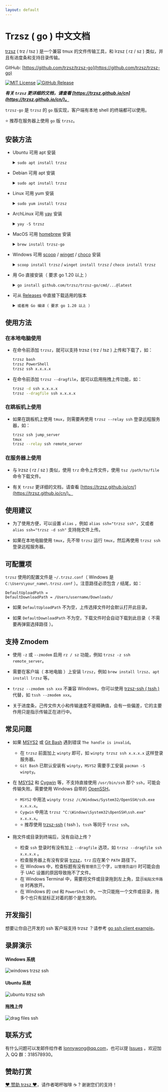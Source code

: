 ```yaml
---
layout: default
---
```


# Trzsz ( go ) 中文文档

[trzsz](https://trzsz.github.io/) ( trz / tsz ) 是一个兼容 tmux 的文件传输工具，和 lrzsz ( rz / sz ) 类似，并且有进度条和支持目录传输。

GitHub: [https://github.com/trzsz/trzsz-go](https://github.com/trzsz/trzsz-go)

[![MIT License](https://img.shields.io/badge/license-MIT-green.svg?style=flat)](https://choosealicense.com/licenses/mit/)
[![GitHub Release](https://img.shields.io/github/v/release/trzsz/trzsz-go)](https://github.com/trzsz/trzsz-go/releases)

**_有关 `trzsz` 更详细的文档，请查看 [https://trzsz.github.io/cn](https://trzsz.github.io/cn/)。_**

`trzsz-go` 是 `trzsz` 的 `go` 版实现，客户端有本地 shell 的终端都可以使用。

⭐ 推荐在服务器上使用 `go` 版 `trzsz`。

## 安装方法

- Ubuntu 可用 apt 安装

  <details><summary><code>sudo apt install trzsz</code></summary>

  ```sh
  sudo apt update && sudo apt install software-properties-common
  sudo add-apt-repository ppa:trzsz/ppa && sudo apt update

  sudo apt install trzsz
  ```

  </details>

- Debian 可用 apt 安装

  <details><summary><code>sudo apt install trzsz</code></summary>

  ```sh
  sudo apt install curl gpg
  curl -s 'https://keyserver.ubuntu.com/pks/lookup?op=get&search=0x7074ce75da7cc691c1ae1a7c7e51d1ad956055ca' \
      | gpg --dearmor -o /usr/share/keyrings/trzsz.gpg
  echo 'deb [signed-by=/usr/share/keyrings/trzsz.gpg] https://ppa.launchpadcontent.net/trzsz/ppa/ubuntu jammy main' \
      | sudo tee /etc/apt/sources.list.d/trzsz.list
  sudo apt update

  sudo apt install trzsz
  ```

  </details>

- Linux 可用 yum 安装

  <details><summary><code>sudo yum install trzsz</code></summary>

  - 国内推荐使用 [wlnmp](https://www.wlnmp.com/install) 源，安装 trzsz 只需要添加 wlnmp 源（ 配置 epel 源不是必须的 ）：

    ```sh
    curl -fsSL "https://sh.wlnmp.com/wlnmp.sh" | bash

    sudo yum install trzsz
    ```

  - 也可使用 [gemfury](https://gemfury.com/) 源（ 只要网络通，所有操作系统通用 ）

    ```sh
    echo '[trzsz]
    name=Trzsz Repo
    baseurl=https://yum.fury.io/trzsz/
    enabled=1
    gpgcheck=0' | sudo tee /etc/yum.repos.d/trzsz.repo

    sudo yum install trzsz
    ```

  </details>

- ArchLinux 可用 [yay](https://github.com/Jguer/yay) 安装

  <details><summary><code>yay -S trzsz</code></summary>

  ```sh
  yay -Syu
  yay -S trzsz
  ```

  </details>

- MacOS 可用 [homebrew](https://brew.sh/) 安装

  <details><summary><code>brew install trzsz-go</code></summary>

  ```sh
  brew update
  brew install trzsz-go
  ```

  </details>

- Windows 可用 [scoop](https://scoop.sh/) / [winget](https://learn.microsoft.com/zh-cn/windows/package-manager/winget/) / [choco](https://community.chocolatey.org/) 安装

  <details><summary><code>scoop install trzsz</code> / <code>winget install trzsz</code> / <code>choco install trzsz</code></summary>

  ```sh
  scoop install trzsz
  ```

  ```sh
  winget install trzsz
  ```

  ```sh
  choco install trzsz
  ```

  </details>

- 用 Go 直接安装（ 要求 go 1.20 以上 ）

  <details><summary><code>go install github.com/trzsz/trzsz-go/cmd/...@latest</code></summary>

  ```sh
  go install github.com/trzsz/trzsz-go/cmd/trz@latest
  go install github.com/trzsz/trzsz-go/cmd/tsz@latest
  go install github.com/trzsz/trzsz-go/cmd/trzsz@latest
  ```

  安装后，`trzsz` 程序一般位于 `~/go/bin/` 目录下（ Windows 一般在 `C:\Users\your_name\go\bin\` ）。

  </details>

- 可从 [Releases](https://github.com/trzsz/trzsz-go/releases) 中直接下载适用的版本

  <details><summary><code>或者用 Go 编译（ 要求 go 1.20 以上 ）</code></summary>

  ```sh
  git clone https://github.com/trzsz/trzsz-go.git
  cd trzsz-go
  make
  sudo make install
  ```

  </details>

## 使用方法

### 在本地电脑使用

- 在命令前添加 `trzsz`，就可以支持 trzsz ( trz / tsz ) 上传和下载了，如：

  ```sh
  trzsz bash
  trzsz PowerShell
  trzsz ssh x.x.x.x
  ```

- 在命令前添加 `trzsz --dragfile`，就可以启用拖拽上传功能，如：

  ```sh
  trzsz -d ssh x.x.x.x
  trzsz --dragfile ssh x.x.x.x
  ```

### 在跳板机上使用

- 如果在跳板机上使用 `tmux`，则需要再使用 `trzsz --relay ssh` 登录远程服务器，如：

  ```sh
  trzsz ssh jump_server
  tmux
  trzsz --relay ssh remote_server
  ```

### 在服务器上使用

- 与 lrzsz ( rz / sz ) 类似，使用 `trz` 命令上传文件，使用 `tsz /path/to/file` 命令下载文件。

- 有关 `trzsz` 更详细的文档，请查看 [https://trzsz.github.io/cn/](https://trzsz.github.io/cn/)。

## 使用建议

- 为了使用方便，可以设置 `alias` ，例如 `alias ssh="trzsz ssh"`，又或者 `alias ssh="trzsz -d ssh"` 支持拖文件上传。

- 如果在本地电脑使用 `tmux`，先不带 `trzsz` 运行 `tmux`，然后再使用 `trzsz ssh` 登录远程服务器。

## 可配置项

`trzsz` 使用的配置文件是 `~/.trzsz.conf`（ Windows 是 `C:\Users\your_name\.trzsz.conf` ）。注意路径必须包含 `/` 结尾，如：

```
DefaultUploadPath =
DefaultDownloadPath = /Users/username/Downloads/
```

- 如果 `DefaultUploadPath` 不为空，上传选择文件时会默认打开此目录。

- 如果 `DefaultDownloadPath` 不为空，下载文件时会自动下载到此目录（ 不需要再弹窗选择路径 ）。

## 支持 Zmodem

- 使用 `-z` 或 `--zmodem` 启用 `rz / sz` 功能，例如 `trzsz -z ssh remote_server`。

- 需要在客户端（ 本地电脑 ）上安装 `lrzsz`，例如 `brew install lrzsz`、`apt install lrzsz` 等。

- `trzsz --zmodem ssh xxx` 不兼容 Windows，你可以使用 [trzsz-ssh ( tssh )](https://trzsz.github.io/cn/ssh) 代替，如 `tssh --zmodem xxx`。

- 关于进度条，己传文件大小和传输速度不是精确值，会有一些偏差，它的主要作用只是指示传输正在进行中。

## 常见问题

- 如果 [MSYS2](https://www.msys2.org/) 或 [Git Bash](https://www.atlassian.com/git/tutorials/git-bash) 遇到错误 `The handle is invalid`。

  - 在 `trzsz` 前面加上 `winpty` 即可，如 `winpty trzsz ssh x.x.x.x` 这样登录服务器。
  - `Git Bash` 已默认安装有 `winpty`，`MSYS2` 需要手工安装 `pacman -S winpty`。

- 在 [MSYS2](https://www.msys2.org/) 和 [Cygwin](https://www.cygwin.com/) 等，不支持直接使用 `/usr/bin/ssh` 那个 `ssh`，可能会传输失败。需要使用 Windows 自带的 [OpenSSH](https://docs.microsoft.com/en-us/windows-server/administration/openssh/openssh_install_firstuse)。

  - `MSYS2` 中用法 `winpty trzsz /c/Windows/System32/OpenSSH/ssh.exe x.x.x.x`。
  - `Cygwin` 中用法 `trzsz "C:\Windows\System32\OpenSSH\ssh.exe" x.x.x.x`。
  - ⭐ 推荐使用 [trzsz-ssh](https://trzsz.github.io/cn/ssh) ( tssh )，`tssh` 等同于 `trzsz ssh`。

- 拖文件或目录到终端后，没有自动上传？

  - 检查 `ssh` 登录时有没有加上 `--dragfile` 选项，如 `trzsz --dragfile ssh x.x.x.x` 。
  - 检查服务器上有没有安装 [trzsz](https://trzsz.github.io/)，`trz` 应在某个 `PATH` 路径下。
  - 在 Windows 中，检查标题有没有`管理员`三个字，`以管理员运行` 时可能会由于 UAC 设置的原因导致拖不了文件。
  - 在 Windows Terminal 中，需要将文件或目录拖到左上角，显示`粘贴文件路径` 时再放开。
  - 在 Windows 的 `cmd` 和 `PowerShell` 中，一次只能拖一个文件或目录，拖多个也只有鼠标正对着的那个是生效的。

## 开发指引

想要让你自己开发的 ssh 客户端支持 trzsz ？请参考 [go ssh client example](https://github.com/trzsz/trzsz-go/blob/main/examples/ssh_client.go)。

## 录屏演示

#### Windows 系统

![windows trzsz ssh](https://trzsz.github.io/images/cmd_trzsz.gif)

#### Ubuntu 系统

![ubuntu trzsz ssh](https://trzsz.github.io/images/ubuntu_trzsz.gif)

#### 拖拽上传

![drag files ssh](https://trzsz.github.io/images/drag_files.gif)

## 联系方式

有什么问题可以发邮件给作者 <lonnywong@qq.com>，也可以提 [Issues](https://github.com/trzsz/trzsz-go/issues) 。欢迎加入 QQ 群：318578930。

## 赞助打赏

[❤️ 赞助 trzsz ❤️](https://github.com/trzsz)，请作者喝杯咖啡 ☕ ? 谢谢您们的支持！

